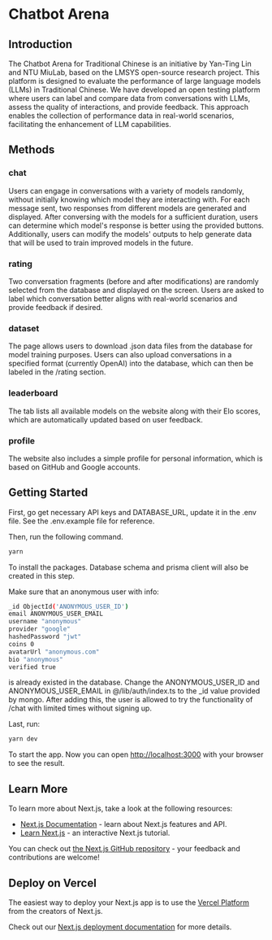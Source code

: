 # Chatbot Arena

## Introduction

The Chatbot Arena for Traditional Chinese is an initiative by Yan-Ting Lin and NTU MiuLab, based on the LMSYS open-source research project. This platform is designed to evaluate the performance of large language models (LLMs) in Traditional Chinese. We have developed an open testing platform where users can label and compare data from conversations with LLMs, assess the quality of interactions, and provide feedback. This approach enables the collection of performance data in real-world scenarios, facilitating the enhancement of LLM capabilities.

## Methods

### chat
Users can engage in conversations with a variety of models randomly, without initially knowing which model they are interacting with. For each message sent, two responses from different models are generated and displayed. After conversing with the models for a sufficient duration, users can determine which model's response is better using the provided buttons. Additionally, users can modify the models' outputs to help generate data that will be used to train improved models in the future.
### rating
Two conversation fragments (before and after modifications) are randomly selected from the database and displayed on the screen. Users are asked to label which conversation better aligns with real-world scenarios and provide feedback if desired.
### dataset
The page allows users to download .json data files from the database for model training purposes. Users can also upload conversations in a specified format (currently OpenAI) into the database, which can then be labeled in the /rating section.
### leaderboard
The tab lists all available models on the website along with their Elo scores, which are automatically updated based on user feedback.
### profile
The website also includes a simple profile for personal information, which is based on GitHub and Google accounts.

## Getting Started

First, go get necessary API keys and DATABASE_URL, update it in the .env file. See the .env.example file for reference.

Then, run the following command.

```bash
yarn
```

To install the packages. Database schema and prisma client will also be created in this step.

Make sure that an anonymous user with info:

```bash
_id ObjectId('ANONYMOUS_USER_ID')
email ANONYMOUS_USER_EMAIL
username "anonymous"
provider "google"
hashedPassword "jwt"
coins 0
avatarUrl "anonymous.com"
bio "anonymous"
verified true
```

is already existed in the database.
Change the ANONYMOUS_USER_ID and ANONYMOUS_USER_EMAIL in @/lib/auth/index.ts to the \_id value provided by mongo. After adding this, the user is allowed to try the functionality of /chat with limited times without signing up.

Last, run:

```bash
yarn dev

```

To start the app. Now you can open [http://localhost:3000](http://localhost:3000) with your browser to see the result.

## Learn More

To learn more about Next.js, take a look at the following resources:

- [Next.js Documentation](https://nextjs.org/docs) - learn about Next.js features and API.
- [Learn Next.js](https://nextjs.org/learn) - an interactive Next.js tutorial.

You can check out [the Next.js GitHub repository](https://github.com/vercel/next.js/) - your feedback and contributions are welcome!

## Deploy on Vercel

The easiest way to deploy your Next.js app is to use the [Vercel Platform](https://vercel.com/new?utm_medium=default-template&filter=next.js&utm_source=create-next-app&utm_campaign=create-next-app-readme) from the creators of Next.js.

Check out our [Next.js deployment documentation](https://nextjs.org/docs/deployment) for more details.
